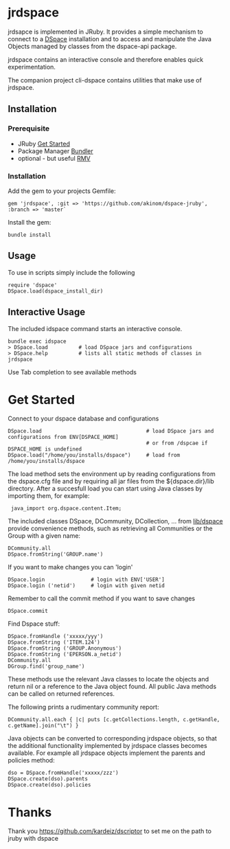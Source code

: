 # jrdspace

jrdsapce is implemented in JRuby. 
It provides a simple mechanism to connect to a [DSpace](https://github.com/DSpace/DSpace) installation and to access and manipulate the Java Objects managed by classes from the dspace-api package. 

jrdspace contains an interactive console and therefore enables quick experimentation. 

The companion project cli-dspace contains utilities that make use of jrdspace.

## Installation

### Prerequisite
 * JRuby  [Get Started](http://jruby.org/getting-started)
 * Package Manager  [Bundler](http://bundler.io/)
 * optional - but useful [RMV](https://rvm.io/)

### Installation 

Add the gem to your projects Gemfile: 
```
gem 'jrdspace', :git => 'https://github.com/akinom/dspace-jruby', :branch => 'master`
```

Install the gem:
```
bundle install
```

##  Usage 

To use in scripts simply include the following 
```
require 'dspace' 
DSpace.load(dspace_install_dir) 
```

## Interactive Usage 

The included idspace command starts an interactive console.

```
bundle exec idspace 
> DSpace.load          # load DSpace jars and configurations 
> DSpace.help          # lists all static methods of classes in jrdspace 
```

Use Tab completion to see available methods 

# Get Started 

Connect to your dspace database and configurations 

```
DSpace.load                                  # load DSpace jars and configurations from ENV[DSPACE_HOME] 
                                             # or from /dspcae if DSPACE_HOME is undefined
DSpace.load("/home/you/installs/dspace")     # load from /home/you/installs/dspace
```

The load method sets the environment up by reading configurations from the dspace.cfg file and by requiring all jar files from the ${dspace.dir}/lib directory.  After a succesfull load you can start using Java classes by importing them, for example: 
```
 java_import org.dspace.content.Item;
``` 
The included classes DSpace, DCommunity, DCollection, ... from [lib/dspace](lib/dspace) provide convenience methods, such as retrieving all Communities  or the Group with a given name: 
```
DCommunity.all
DSpace.fromString('GROUP.name')
```

If you want to make changes you can 'login' 

```
DSpace.login               # login with ENV['USER']
DSpace.login ('netid')     # login with given netid
```

Remember to call the commit method if you want to save changes

```
DSpace.commit 
```


Find Dspace stuff:

```
DSpace.fromHandle ('xxxxx/yyy')      
DSpace.fromString ('ITEM.124')      
DSpace.fromString ('GROUP.Anonymous')      
DSpace.fromString ('EPERSON.a_netid')   
DCommunity.all 
DGroup.find('group_name')
```
These methods use the relevant Java classes to locate the objects and return nil or a reference to the Java object found. All public Java methods can be called on returned references. 

The following prints a rudimentary community report:
```
DCommunity.all.each { |c| puts [c.getCollections.length, c.getHandle, c.getName].join("\t") }
```

Java objects can be converted to corresponding jrdspace objects, so that the additional functionality implemented by jrdspace classes becomes available. 
For example all jrdspace objects implement the parents and policies method:
```
dso = DSpace.fromHandle('xxxxx/zzz') 
DSpace.create(dso).parents
DSpace.create(dso).policies
```


# Thanks 
Thank you https://github.com/kardeiz/dscriptor to set me on the path to jruby with dspace 
